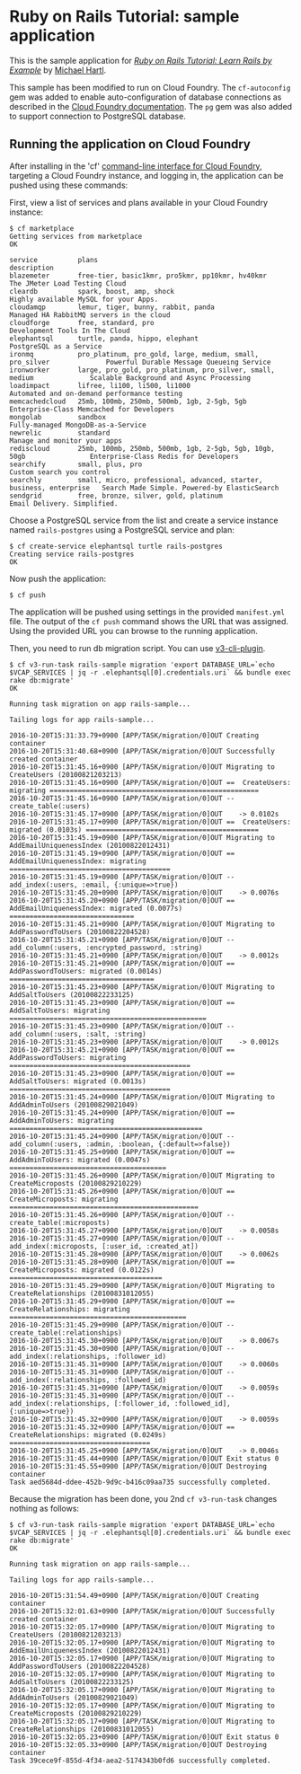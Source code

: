 # Ruby on Rails Tutorial: sample application

This is the sample application for [*Ruby on Rails Tutorial: Learn Rails by Example*](http://railstutorial.org/) by [Michael Hartl](http://michaelhartl.com/).

This sample has been modified to run on Cloud Foundry. The `cf-autoconfig` gem was added to enable auto-configuration of database connections as described in the [Cloud Foundry documentation](http://docs.cloudfoundry.com/docs/using/services/ruby-service-bindings.html). The `pg` gem was also added to support connection to PostgreSQL database. 

## Running the application on Cloud Foundry

After installing in the 'cf' [command-line interface for Cloud Foundry](http://docs.cloudfoundry.org/devguide/installcf/),
targeting a Cloud Foundry instance, and logging in, the application can be pushed using these commands:

First, view a list of services and plans available in your Cloud Foundry instance: 

~~~
$ cf marketplace
Getting services from marketplace
OK

service          plans                                                                 description
blazemeter       free-tier, basic1kmr, pro5kmr, pp10kmr, hv40kmr                       The JMeter Load Testing Cloud
cleardb          spark, boost, amp, shock                                              Highly available MySQL for your Apps.
cloudamqp        lemur, tiger, bunny, rabbit, panda                                    Managed HA RabbitMQ servers in the cloud
cloudforge       free, standard, pro                                                   Development Tools In The Cloud
elephantsql      turtle, panda, hippo, elephant                                        PostgreSQL as a Service
ironmq           pro_platinum, pro_gold, large, medium, small, pro_silver              Powerful Durable Message Queueing Service
ironworker       large, pro_gold, pro_platinum, pro_silver, small, medium              Scalable Background and Async Processing
loadimpact       lifree, li100, li500, li1000                                          Automated and on-demand performance testing
memcachedcloud   25mb, 100mb, 250mb, 500mb, 1gb, 2-5gb, 5gb                            Enterprise-Class Memcached for Developers
mongolab         sandbox                                                               Fully-managed MongoDB-as-a-Service
newrelic         standard                                                              Manage and monitor your apps
rediscloud       25mb, 100mb, 250mb, 500mb, 1gb, 2-5gb, 5gb, 10gb, 50gb                Enterprise-Class Redis for Developers
searchify        small, plus, pro                                                      Custom search you control
searchly         small, micro, professional, advanced, starter, business, enterprise   Search Made Simple. Powered-by ElasticSearch
sendgrid         free, bronze, silver, gold, platinum                                  Email Delivery. Simplified.
~~~

Choose a PostgreSQL service from the list and create a service instance named `rails-postgres` using a PostgreSQL service and plan: 

~~~
$ cf create-service elephantsql turtle rails-postgres
Creating service rails-postgres
OK
~~~

Now push the application: 

~~~
$ cf push
~~~

The application will be pushed using settings in the provided `manifest.yml` file. The output of the
`cf push` command shows the URL that was assigned. Using the provided URL you can browse to the running application.

Then, you need to run db migration script. You can use [v3-cli-plugin](https://github.com/cloudfoundry/v3-cli-plugin).

~~~
$ cf v3-run-task rails-sample migration 'export DATABASE_URL=`echo $VCAP_SERVICES | jq -r .elephantsql[0].credentials.uri` && bundle exec rake db:migrate'
OK

Running task migration on app rails-sample...

Tailing logs for app rails-sample...

2016-10-20T15:31:33.79+0900 [APP/TASK/migration/0]OUT Creating container
2016-10-20T15:31:40.68+0900 [APP/TASK/migration/0]OUT Successfully created container
2016-10-20T15:31:45.16+0900 [APP/TASK/migration/0]OUT Migrating to CreateUsers (20100821203213)
2016-10-20T15:31:45.16+0900 [APP/TASK/migration/0]OUT ==  CreateUsers: migrating ====================================================
2016-10-20T15:31:45.16+0900 [APP/TASK/migration/0]OUT -- create_table(:users)
2016-10-20T15:31:45.17+0900 [APP/TASK/migration/0]OUT    -> 0.0102s
2016-10-20T15:31:45.17+0900 [APP/TASK/migration/0]OUT ==  CreateUsers: migrated (0.0103s) ===========================================
2016-10-20T15:31:45.19+0900 [APP/TASK/migration/0]OUT Migrating to AddEmailUniquenessIndex (20100822012431)
2016-10-20T15:31:45.19+0900 [APP/TASK/migration/0]OUT ==  AddEmailUniquenessIndex: migrating ========================================
2016-10-20T15:31:45.19+0900 [APP/TASK/migration/0]OUT -- add_index(:users, :email, {:unique=>true})
2016-10-20T15:31:45.20+0900 [APP/TASK/migration/0]OUT    -> 0.0076s
2016-10-20T15:31:45.20+0900 [APP/TASK/migration/0]OUT ==  AddEmailUniquenessIndex: migrated (0.0077s) ===============================
2016-10-20T15:31:45.21+0900 [APP/TASK/migration/0]OUT Migrating to AddPasswordToUsers (20100822204528)
2016-10-20T15:31:45.21+0900 [APP/TASK/migration/0]OUT -- add_column(:users, :encrypted_password, :string)
2016-10-20T15:31:45.21+0900 [APP/TASK/migration/0]OUT    -> 0.0012s
2016-10-20T15:31:45.21+0900 [APP/TASK/migration/0]OUT ==  AddPasswordToUsers: migrated (0.0014s) ====================================
2016-10-20T15:31:45.23+0900 [APP/TASK/migration/0]OUT Migrating to AddSaltToUsers (20100822233125)
2016-10-20T15:31:45.23+0900 [APP/TASK/migration/0]OUT ==  AddSaltToUsers: migrating =================================================
2016-10-20T15:31:45.23+0900 [APP/TASK/migration/0]OUT -- add_column(:users, :salt, :string)
2016-10-20T15:31:45.23+0900 [APP/TASK/migration/0]OUT    -> 0.0012s
2016-10-20T15:31:45.21+0900 [APP/TASK/migration/0]OUT ==  AddPasswordToUsers: migrating =============================================
2016-10-20T15:31:45.23+0900 [APP/TASK/migration/0]OUT ==  AddSaltToUsers: migrated (0.0013s) ========================================
2016-10-20T15:31:45.24+0900 [APP/TASK/migration/0]OUT Migrating to AddAdminToUsers (20100829021049)
2016-10-20T15:31:45.24+0900 [APP/TASK/migration/0]OUT ==  AddAdminToUsers: migrating ================================================
2016-10-20T15:31:45.24+0900 [APP/TASK/migration/0]OUT -- add_column(:users, :admin, :boolean, {:default=>false})
2016-10-20T15:31:45.25+0900 [APP/TASK/migration/0]OUT ==  AddAdminToUsers: migrated (0.0047s) =======================================
2016-10-20T15:31:45.26+0900 [APP/TASK/migration/0]OUT Migrating to CreateMicroposts (20100829210229)
2016-10-20T15:31:45.26+0900 [APP/TASK/migration/0]OUT ==  CreateMicroposts: migrating ===============================================
2016-10-20T15:31:45.26+0900 [APP/TASK/migration/0]OUT -- create_table(:microposts)
2016-10-20T15:31:45.27+0900 [APP/TASK/migration/0]OUT    -> 0.0058s
2016-10-20T15:31:45.27+0900 [APP/TASK/migration/0]OUT -- add_index(:microposts, [:user_id, :created_at])
2016-10-20T15:31:45.28+0900 [APP/TASK/migration/0]OUT    -> 0.0062s
2016-10-20T15:31:45.28+0900 [APP/TASK/migration/0]OUT ==  CreateMicroposts: migrated (0.0122s) ======================================
2016-10-20T15:31:45.29+0900 [APP/TASK/migration/0]OUT Migrating to CreateRelationships (20100831012055)
2016-10-20T15:31:45.29+0900 [APP/TASK/migration/0]OUT ==  CreateRelationships: migrating ============================================
2016-10-20T15:31:45.29+0900 [APP/TASK/migration/0]OUT -- create_table(:relationships)
2016-10-20T15:31:45.30+0900 [APP/TASK/migration/0]OUT    -> 0.0067s
2016-10-20T15:31:45.30+0900 [APP/TASK/migration/0]OUT -- add_index(:relationships, :follower_id)
2016-10-20T15:31:45.31+0900 [APP/TASK/migration/0]OUT    -> 0.0060s
2016-10-20T15:31:45.31+0900 [APP/TASK/migration/0]OUT -- add_index(:relationships, :followed_id)
2016-10-20T15:31:45.31+0900 [APP/TASK/migration/0]OUT    -> 0.0059s
2016-10-20T15:31:45.31+0900 [APP/TASK/migration/0]OUT -- add_index(:relationships, [:follower_id, :followed_id], {:unique=>true})
2016-10-20T15:31:45.32+0900 [APP/TASK/migration/0]OUT    -> 0.0059s
2016-10-20T15:31:45.32+0900 [APP/TASK/migration/0]OUT ==  CreateRelationships: migrated (0.0249s) ===================================
2016-10-20T15:31:45.25+0900 [APP/TASK/migration/0]OUT    -> 0.0046s
2016-10-20T15:31:45.44+0900 [APP/TASK/migration/0]OUT Exit status 0
2016-10-20T15:31:45.55+0900 [APP/TASK/migration/0]OUT Destroying container
Task aed5684d-ddee-452b-9d9c-b416c09aa735 successfully completed.
~~~

Because the migration has been done, you 2nd `cf v3-run-task` changes nothing as follows:

~~~
$ cf v3-run-task rails-sample migration 'export DATABASE_URL=`echo $VCAP_SERVICES | jq -r .elephantsql[0].credentials.uri` && bundle exec rake db:migrate'
OK

Running task migration on app rails-sample...

Tailing logs for app rails-sample...

2016-10-20T15:31:54.49+0900 [APP/TASK/migration/0]OUT Creating container
2016-10-20T15:32:01.63+0900 [APP/TASK/migration/0]OUT Successfully created container
2016-10-20T15:32:05.17+0900 [APP/TASK/migration/0]OUT Migrating to CreateUsers (20100821203213)
2016-10-20T15:32:05.17+0900 [APP/TASK/migration/0]OUT Migrating to AddEmailUniquenessIndex (20100822012431)
2016-10-20T15:32:05.17+0900 [APP/TASK/migration/0]OUT Migrating to AddPasswordToUsers (20100822204528)
2016-10-20T15:32:05.17+0900 [APP/TASK/migration/0]OUT Migrating to AddSaltToUsers (20100822233125)
2016-10-20T15:32:05.17+0900 [APP/TASK/migration/0]OUT Migrating to AddAdminToUsers (20100829021049)
2016-10-20T15:32:05.17+0900 [APP/TASK/migration/0]OUT Migrating to CreateMicroposts (20100829210229)
2016-10-20T15:32:05.17+0900 [APP/TASK/migration/0]OUT Migrating to CreateRelationships (20100831012055)
2016-10-20T15:32:05.23+0900 [APP/TASK/migration/0]OUT Exit status 0
2016-10-20T15:32:05.33+0900 [APP/TASK/migration/0]OUT Destroying container
Task 39cece9f-855d-4f34-aea2-5174343b0fd6 successfully completed.
~~~
